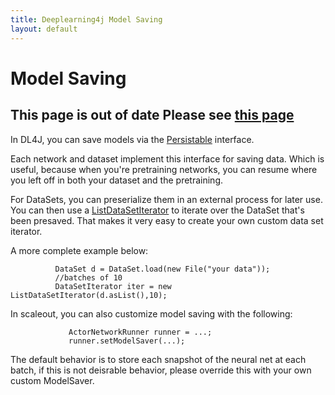 ```yaml
---
title: Deeplearning4j Model Saving
layout: default
---
```


# Model Saving

## This page is out of date Please see [this page](http://deeplearning4j.org/modelpersistence)

In DL4J, you can save models via the [Persistable](./doc/org/deeplearning4j/nn/Persistable.html) interface.

Each network and dataset implement this interface for saving data. Which is useful, because when you're pretraining networks, you can resume where you left off in both your dataset and the pretraining.

For DataSets, you can preserialize them in an external process for later use. You can then use a [ListDataSetIterator](./doc/org/deeplearning4j/datasets/iterator/impl/ListDataSetIterator.html) to iterate over the DataSet that's been presaved. That makes it very easy to create your own custom data set iterator.

A more complete example below:

              DataSet d = DataSet.load(new File("your data"));
              //batches of 10
              DataSetIterator iter = new ListDataSetIterator(d.asList(),10);

In scaleout, you can also customize model saving with the following:

                 ActorNetworkRunner runner = ...;
                 runner.setModelSaver(...);

The default behavior is to store each snapshot of the neural net at each batch, if this is not deisrable behavior, please override this with your own custom ModelSaver.
